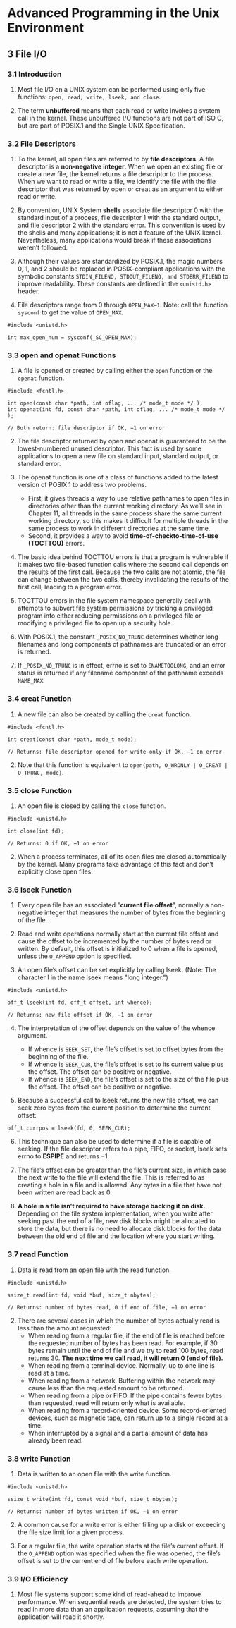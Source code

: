 # Advanced Programming in the Unix Environment

## 3 File I/O

### 3.1 Introduction

1. Most file I/O on a UNIX system can be performed using only five functions: `open, read, write, lseek, and close`.

2. The term **unbuffered** means that each read or write invokes a system call in the kernel. These unbuffered I/O functions are not part of ISO C, but are part of POSIX.1 and the Single UNIX Specification.

### 3.2 File Descriptors

1. To the kernel, all open files are referred to by **file descriptors**. A file descriptor is a **non-negative integer**. When we open an existing file or create a new file, the kernel returns a file descriptor to the process. When we want to read or write a file, we identify the file with the file descriptor that was returned by open or creat as an argument to either read or write.

2. By convention, UNIX System **shells** associate file descriptor 0 with the standard input of a process, file descriptor 1 with the standard output, and file descriptor 2 with the standard error. This convention is used by the shells and many applications; it is not a feature of the UNIX kernel. Nevertheless, many applications would break if these associations weren’t followed.

3. Although their values are standardized by POSIX.1, the magic numbers 0, 1, and 2 should be replaced in POSIX-compliant applications with the symbolic constants `STDIN_FILENO, STDOUT_FILENO, and STDERR_FILENO` to improve readability.  These constants are defined in the `<unistd.h>` header.

4. File descriptors range from 0 through `OPEN_MAX−1`. Note: call the function `sysconf` to get the value of `OPEN_MAX`.
```
#include <unistd.h>

int max_open_num = sysconf(_SC_OPEN_MAX);
```

### 3.3 open and openat Functions

1. A file is opened or created by calling either the `open` function or the `openat` function.
```
#include <fcntl.h>

int open(const char *path, int oflag, ... /* mode_t mode */ );
int openat(int fd, const char *path, int oflag, ... /* mode_t mode */ );

// Both return: file descriptor if OK, −1 on error
```

2. The file descriptor returned by open and openat is guaranteed to be the lowest-numbered unused descriptor. This fact is used by some applications to open a new file on standard input, standard output, or standard error.

3. The openat function is one of a class of functions added to the latest version of POSIX.1 to address two problems.
    - First, it gives threads a way to use relative pathnames to open files in directories other than the current working directory. As we’ll see in Chapter 11, all threads in the same process share the same current working directory, so this makes it difficult for multiple threads in the same process to work in different directories at the same time.
    - Second, it provides a way to avoid **time-of-checkto-time-of-use (TOCTTOU)** errors.

4. The basic idea behind TOCTTOU errors is that a program is vulnerable if it makes two file-based function calls where the second call depends on the results of the first call. Because the two calls are not atomic, the file can change between the two calls, thereby invalidating the results of the first call, leading to a program error.

5. TOCTTOU errors in the file system namespace generally deal with attempts to subvert file system permissions by tricking a privileged program into either reducing permissions on a privileged file or modifying a privileged file to open up a security hole.

6. With POSIX.1, the constant `_POSIX_NO_TRUNC` determines whether long filenames and long components of pathnames are truncated or an error is returned.

7. If `_POSIX_NO_TRUNC` is in effect, errno is set to `ENAMETOOLONG`, and an error status is returned if any filename component of the pathname exceeds `NAME_MAX`.

### 3.4 creat Function

1. A new file can also be created by calling the `creat` function.
```
#include <fcntl.h>

int creat(const char *path, mode_t mode);

// Returns: file descriptor opened for write-only if OK, −1 on error
```

2. Note that this function is equivalent to `open(path, O_WRONLY | O_CREAT | O_TRUNC, mode)`.

### 3.5 close Function

1. An open file is closed by calling the `close` function.
```
#include <unistd.h>

int close(int fd);

// Returns: 0 if OK, −1 on error
```

2. When a process terminates, all of its open files are closed automatically by the kernel. Many programs take advantage of this fact and don’t explicitly close open files.

### 3.6 lseek Function

1. Every open file has an associated "**current file offset**", normally a non-negative integer that measures the number of bytes from the beginning of the file.

2. Read and write operations normally start at the current file offset and cause the offset to be incremented by the number of bytes read or written. By default, this offset is initialized to 0 when a file is opened, unless the `O_APPEND` option is specified.

3. An open file’s offset can be set explicitly by calling lseek. (Note: The character l in the name lseek means "long integer.")
```
#include <unistd.h>

off_t lseek(int fd, off_t offset, int whence);

// Returns: new file offset if OK, −1 on error
```

4. The interpretation of the offset depends on the value of the whence argument.
    - If whence is `SEEK_SET`, the file’s offset is set to offset bytes from the beginning of the file.
    - If whence is `SEEK_CUR`, the file’s offset is set to its current value plus the offset. The offset can be positive or negative.
    - If whence is `SEEK_END`, the file’s offset is set to the size of the file plus the offset. The offset can be positive or negative.

5. Because a successful call to lseek returns the new file offset, we can seek zero bytes from the current position to determine the current offset:
```
off_t currpos = lseek(fd, 0, SEEK_CUR);
```

6. This technique can also be used to determine if a file is capable of seeking. If the file descriptor refers to a pipe, FIFO, or socket, lseek sets errno to **ESPIPE** and returns −1.

7. The file’s offset can be greater than the file’s current size, in which case the next write to the file will extend the file. This is referred to as creating a hole in a file and is allowed. Any bytes in a file that have not been written are read back as 0.

8. **A hole in a file isn’t required to have storage backing it on disk.** Depending on the file system implementation, when you write after seeking past the end of a file, new disk blocks might be allocated to store the data, but there is no need to allocate disk blocks for the data between the old end of file and the location where you start writing.

### 3.7 read Function

1. Data is read from an open file with the read function.
```
#include <unistd.h>

ssize_t read(int fd, void *buf, size_t nbytes);

// Returns: number of bytes read, 0 if end of file, −1 on error
```

2. There are several cases in which the number of bytes actually read is less than the amount requested:
    - When reading from a regular file, if the end of file is reached before the requested number of bytes has been read. For example, if 30 bytes remain until the end of file and we try to read 100 bytes, read returns 30. **The next time we call read, it will return 0 (end of file).**
    - When reading from a terminal device. Normally, up to one line is read at a time.
    - When reading from a network. Buffering within the network may cause less than the requested amount to be returned.
    - When reading from a pipe or FIFO. If the pipe contains fewer bytes than requested, read will return only what is available.
    - When reading from a record-oriented device. Some record-oriented devices, such as magnetic tape, can return up to a single record at a time.
    - When interrupted by a signal and a partial amount of data has already been read.

### 3.8 write Function

1. Data is written to an open file with the write function.
```
#include <unistd.h>

ssize_t write(int fd, const void *buf, size_t nbytes);

// Returns: number of bytes written if OK, −1 on error
```

2. A common cause for a write error is either filling up a disk or exceeding the file size limit for a given process.

3. For a regular file, the write operation starts at the file’s current offset. If the `O_APPEND` option was specified when the file was opened, the file’s offset is set to the current end of file before each write operation.

### 3.9 I/O Efficiency

1. Most file systems support some kind of read-ahead to improve performance. When sequential reads are detected, the system tries to read in more data than an application requests, assuming that the application will read it shortly.
